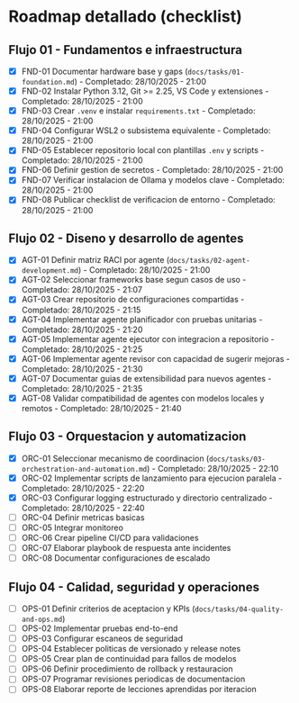 # Roadmap detallado (checklist)

## Flujo 01 - Fundamentos e infraestructura

- [x] FND-01 Documentar hardware base y gaps (`docs/tasks/01-foundation.md`) - Completado: 28/10/2025 - 21:00
- [x] FND-02 Instalar Python 3.12, Git >= 2.25, VS Code y extensiones - Completado: 28/10/2025 - 21:00
- [x] FND-03 Crear `.venv` e instalar `requirements.txt` - Completado: 28/10/2025 - 21:00
- [x] FND-04 Configurar WSL2 o subsistema equivalente - Completado: 28/10/2025 - 21:00
- [x] FND-05 Establecer repositorio local con plantillas `.env` y scripts - Completado: 28/10/2025 - 21:00
- [x] FND-06 Definir gestion de secretos - Completado: 28/10/2025 - 21:00
- [x] FND-07 Verificar instalacion de Ollama y modelos clave - Completado: 28/10/2025 - 21:00
- [x] FND-08 Publicar checklist de verificacion de entorno - Completado: 28/10/2025 - 21:00

## Flujo 02 - Diseno y desarrollo de agentes

- [x] AGT-01 Definir matriz RACI por agente (`docs/tasks/02-agent-development.md`) - Completado: 28/10/2025 - 21:00
- [x] AGT-02 Seleccionar frameworks base segun casos de uso - Completado: 28/10/2025 - 21:07
- [x] AGT-03 Crear repositorio de configuraciones compartidas - Completado: 28/10/2025 - 21:15
- [x] AGT-04 Implementar agente planificador con pruebas unitarias - Completado: 28/10/2025 - 21:20
- [x] AGT-05 Implementar agente ejecutor con integracion a repositorio - Completado: 28/10/2025 - 21:25
- [x] AGT-06 Implementar agente revisor con capacidad de sugerir mejoras - Completado: 28/10/2025 - 21:30
- [x] AGT-07 Documentar guias de extensibilidad para nuevos agentes - Completado: 28/10/2025 - 21:35
- [x] AGT-08 Validar compatibilidad de agentes con modelos locales y remotos - Completado: 28/10/2025 - 21:40

## Flujo 03 - Orquestacion y automatizacion

- [x] ORC-01 Seleccionar mecanismo de coordinacion (`docs/tasks/03-orchestration-and-automation.md`) - Completado: 28/10/2025 - 22:10
- [x] ORC-02 Implementar scripts de lanzamiento para ejecucion paralela - Completado: 28/10/2025 - 22:20
- [x] ORC-03 Configurar logging estructurado y directorio centralizado - Completado: 28/10/2025 - 22:40
- [ ] ORC-04 Definir metricas basicas
- [ ] ORC-05 Integrar monitoreo
- [ ] ORC-06 Crear pipeline CI/CD para validaciones
- [ ] ORC-07 Elaborar playbook de respuesta ante incidentes
- [ ] ORC-08 Documentar configuraciones de escalado

## Flujo 04 - Calidad, seguridad y operaciones

- [ ] OPS-01 Definir criterios de aceptacion y KPIs (`docs/tasks/04-quality-and-ops.md`)
- [ ] OPS-02 Implementar pruebas end-to-end
- [ ] OPS-03 Configurar escaneos de seguridad
- [ ] OPS-04 Establecer politicas de versionado y release notes
- [ ] OPS-05 Crear plan de continuidad para fallos de modelos
- [ ] OPS-06 Definir procedimiento de rollback y restauracion
- [ ] OPS-07 Programar revisiones periodicas de documentacion
- [ ] OPS-08 Elaborar reporte de lecciones aprendidas por iteracion
